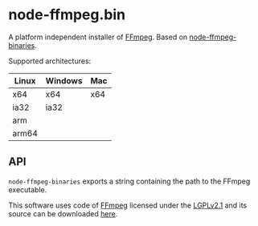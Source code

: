 # node-ffmpeg.bin
A platform independent installer of [FFmpeg](https://ffmpeg.org/).
Based on [node-ffmpeg-binaries](https://github.com/Hackzzila/node-ffmpeg-binaries).

Supported architectures:

Linux | Windows | Mac
----- | ------- | ---
x64   | x64     | x64
ia32  | ia32    |
arm   |         |
arm64 |         |

## API
`node-ffmpeg-binaries` exports a string containing the path to the FFmpeg executable.

This software uses code of <a href=http://ffmpeg.org>FFmpeg</a> licensed under the <a href=http://www.gnu.org/licenses/old-licenses/lgpl-2.1.html>LGPLv2.1</a> and its source can be downloaded [here](ffmpeg).

